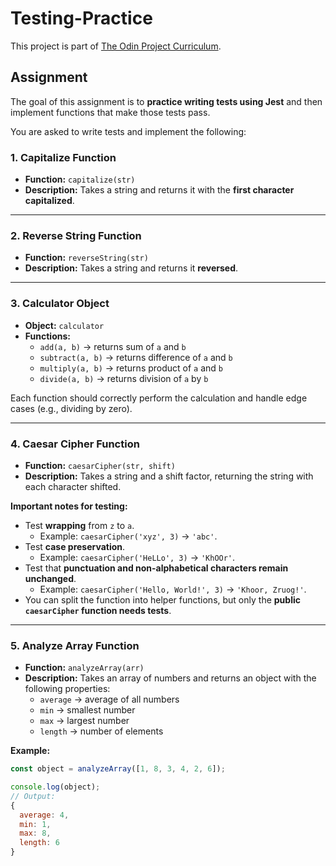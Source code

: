 # Testing-Practice

This project is part of [The Odin Project Curriculum](https://www.theodinproject.com/lessons/node-path-javascript-testing-practice).

## Assignment

The goal of this assignment is to **practice writing tests using Jest** and then implement functions that make those tests pass.

You are asked to write tests and implement the following:

### 1. Capitalize Function

- **Function:** `capitalize(str)`
- **Description:** Takes a string and returns it with the **first character capitalized**.

---

### 2. Reverse String Function

- **Function:** `reverseString(str)`
- **Description:** Takes a string and returns it **reversed**.

---

### 3. Calculator Object

- **Object:** `calculator`
- **Functions:**
  - `add(a, b)` → returns sum of `a` and `b`
  - `subtract(a, b)` → returns difference of `a` and `b`
  - `multiply(a, b)` → returns product of `a` and `b`
  - `divide(a, b)` → returns division of `a` by `b`

Each function should correctly perform the calculation and handle edge cases (e.g., dividing by zero).

---

### 4. Caesar Cipher Function

- **Function:** `caesarCipher(str, shift)`
- **Description:** Takes a string and a shift factor, returning the string with each character shifted.

**Important notes for testing:**

- Test **wrapping** from `z` to `a`.
  - Example: `caesarCipher('xyz', 3)` → `'abc'`.
- Test **case preservation**.
  - Example: `caesarCipher('HeLLo', 3)` → `'KhOOr'`.
- Test that **punctuation and non-alphabetical characters remain unchanged**.
  - Example: `caesarCipher('Hello, World!', 3)` → `'Khoor, Zruog!'`.
- You can split the function into helper functions, but only the **public `caesarCipher` function needs tests**.

---

### 5. Analyze Array Function

- **Function:** `analyzeArray(arr)`
- **Description:** Takes an array of numbers and returns an object with the following properties:
  - `average` → average of all numbers
  - `min` → smallest number
  - `max` → largest number
  - `length` → number of elements

**Example:**

```javascript
const object = analyzeArray([1, 8, 3, 4, 2, 6]);

console.log(object);
// Output:
{
  average: 4,
  min: 1,
  max: 8,
  length: 6
}
```
